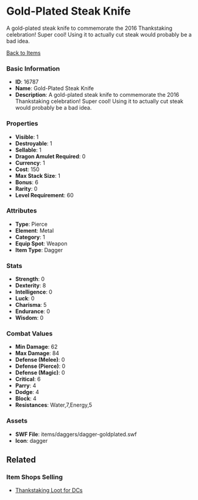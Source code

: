 # Gold-Plated Steak Knife

A gold-plated steak knife to commemorate the 2016 Thankstaking celebration! Super cool! Using it to actually cut steak would probably be a bad idea.

[Back to Items](../items.md)

### Basic Information

- **ID**: 16787
- **Name**: Gold-Plated Steak Knife
- **Description**: A gold-plated steak knife to commemorate the 2016 Thankstaking celebration! Super cool! Using it to actually cut steak would probably be a bad idea.

### Properties

- **Visible**: 1
- **Destroyable**: 1
- **Sellable**: 1
- **Dragon Amulet Required**: 0
- **Currency**: 1
- **Cost**: 150
- **Max Stack Size**: 1
- **Bonus**: 6
- **Rarity**: 0
- **Level Requirement**: 60

### Attributes

- **Type**: Pierce
- **Element**: Metal
- **Category**: 1
- **Equip Spot**: Weapon
- **Item Type**: Dagger

### Stats

- **Strength**: 0
- **Dexterity**: 8
- **Intelligence**: 0
- **Luck**: 0
- **Charisma**: 5
- **Endurance**: 0
- **Wisdom**: 0

### Combat Values

- **Min Damage**: 62
- **Max Damage**: 84
- **Defense (Melee)**: 0
- **Defense (Pierce)**: 0
- **Defense (Magic)**: 0
- **Critical**: 6
- **Parry**: 4
- **Dodge**: 4
- **Block**: 4
- **Resistances**: Water,7,Energy,5

### Assets

- **SWF File**: items/daggers/dagger-goldplated.swf
- **Icon**: dagger

## Related

### Item Shops Selling

- [Thankstaking Loot for DCs](../item-shops/532-thankstaking-loot-for-dcs.md)

